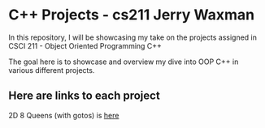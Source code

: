 # C++ Projects - cs211 Jerry Waxman

In this repository, I will be showcasing my take on the projects assigned in CSCI 211 - Object Oriented Programming C++

The goal here is to showcase and overview my dive into OOP C++ in various different projects. 

## Here are links to each project

2D 8 Queens (with gotos) is [here](https://github.com/Dameme1/C-Projects-for-cs211-Waxman/blob/main/2d8queens.cpp)

